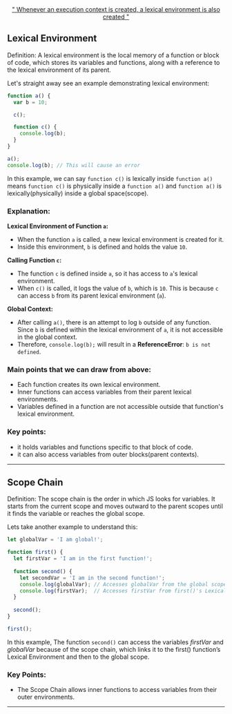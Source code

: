 <div align="center"> 
  <u>" Whenever an execution context is created, a lexical environment is also created "</u> 
</div>

## Lexical Environment

Definition: A lexical environment is the local memory of a function or block of code, which stores its variables and functions, along with a reference to the lexical environment of its parent.

Let's straight away see an example demonstrating lexical environment:
```javascript
function a() {
  var b = 10;

  c();

  function c() {
    console.log(b);
  }
}

a();
console.log(b); // This will cause an error
```

In this example, we can say `function c()` is lexically inside `function a()` means `function c()` is physically inside a `function a()` and `function a()` is lexically(physically) inside a global space(scope).

### Explanation:

**Lexical Environment of Function `a`:**

- When the function `a` is called, a new lexical environment is created for it.
- Inside this environment, `b` is defined and holds the value `10`.

**Calling Function `c`:**

- The function `c` is defined inside `a`, so it has access to `a`'s lexical environment.
- When `c()` is called, it logs the value of `b`, which is `10`. This is because `c` can access `b` from its parent lexical environment (`a`).

**Global Context:**

- After calling `a()`, there is an attempt to log `b` outside of any function. Since `b` is defined within the lexical environment of `a`, it is not accessible in the global context.
- Therefore, `console.log(b);` will result in a **ReferenceError**: `b is not defined`.

### Main points that we can draw from above:

- Each function creates its own lexical environment.
- Inner functions can access variables from their parent lexical environments.
- Variables defined in a function are not accessible outside that function's lexical environment.

### Key points:
- it holds variables and functions specific to that block of code.
- it can also access variables from outer blocks(parent contexts).

******

## Scope Chain

Definition: The scope chain is the order in which JS looks for variables. It starts from the current scope and moves outward to the parent scopes until it finds the variable or reaches the global scope. 

Lets take another example to understand this:

```javascript
let globalVar = 'I am global!';

function first() {
  let firstVar = 'I am in the first function!';
  
  function second() {
    let secondVar = 'I am in the second function!';
    console.log(globalVar); // Accesses globalVar from the global scope
    console.log(firstVar);  // Accesses firstVar from first()'s Lexical Environment
  }
  
  second();
}

first();
```

In this example, The function `second()` can access the variables *firstVar* and *globalVar* because of the scope chain, which links it to the first() function’s Lexical Environment and then to the global scope.

### Key Points:

- The Scope Chain allows inner functions to access variables from their outer environments.

******


